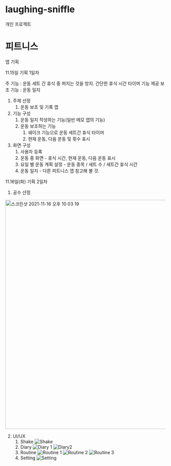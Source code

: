 # laughing-sniffle
개인 프로젝트

# 피트니스 
앱 기획

11.15일 
기획 1일차

주 기능 : 운동 세트 간 휴식 중 퍼지는 것을 방지. 간단한 휴식 시간 타이머 기능 제공
보조 기능 : 운동 일지

1. 주제 선정
	1. 운동 보조 및  기록 앱
2. 기능 구성
	1. 운동 일지 작성하는 기능(일반 메모 앱의 기능)
	2. 운동 보조하는 기능
		1. 쉐이크 기능으로 운동 세트간 휴식 타이머 
		2. 현재 운동, 다음 운동 및 횟수 표시
3. 화면 구성
	1. 사용자 등록
	2. 운동 중 화면 - 휴식 시간, 현재 운동, 다음 운동 표시
	3. 요일 별 운동 계획 설정 - 운동 종목 / 세트 수 / 세트간 휴식 시간
	4. 운동 일지 - 다른 피트니스 앱 참고해 볼 것.

11.16일(화)
기획 2일차

1. 공수 산정
<img width="719" alt="스크린샷 2021-11-16 오후 10 03 19" src="https://user-images.githubusercontent.com/25360781/141993543-7f4de82c-181a-4529-bd18-5b83f44760bf.png">



2. UI/UX
	1. Shake
	![Shake](https://user-images.githubusercontent.com/25360781/141993596-22ae26cd-0a4a-42be-80d8-fe9f5c1b8914.png)
	2. Diary
	![Diary 1](https://user-images.githubusercontent.com/25360781/141993642-a015598a-c658-4710-964a-41f7c2a0e5c2.png)
	![Diary2](https://user-images.githubusercontent.com/25360781/141993692-86404382-d15c-4aba-91f4-c37a69f0270c.png)
	3. Routine
	![Routine 1](https://user-images.githubusercontent.com/25360781/141993820-5525ea32-d234-4d75-bc2b-19a0ebee3786.png)
	![ Routine 2](https://user-images.githubusercontent.com/25360781/141993858-491f0baa-6a77-4adb-aefd-37360f264a4f.png)
	![Routine 3](https://user-images.githubusercontent.com/25360781/141993890-3c4d576c-3e8b-4cf0-975b-a81f327a1184.png)
	4. Setting
	![Setting](https://user-images.githubusercontent.com/25360781/141993959-f0c57b8e-3a5e-4166-8e3c-8ee785009076.png)



	
